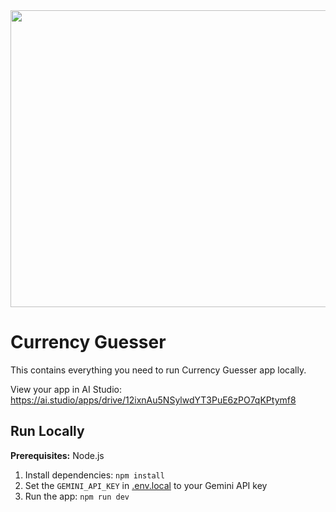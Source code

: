 <div align="center">
<img width="1200" height="475" alt="GHBanner" src="https://github.com/user-attachments/assets/abd86dc4-92d7-4f79-b9af-51ae7c7ed9bb" />
</div>

# Currency Guesser

This contains everything you need to run Currency Guesser app locally.

View your app in AI Studio: https://ai.studio/apps/drive/12ixnAu5NSylwdYT3PuE6zPO7qKPtymf8

## Run Locally

**Prerequisites:**  Node.js


1. Install dependencies:
   `npm install`
2. Set the `GEMINI_API_KEY` in [.env.local](.env.local) to your Gemini API key
3. Run the app:
   `npm run dev`
